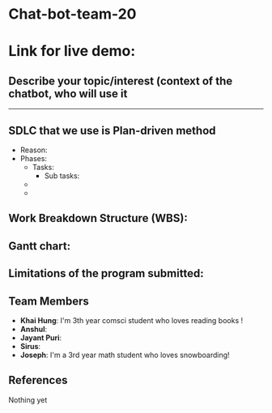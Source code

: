 # Chat-bot-team-20

Link for live demo:
=======
## Describe your topic/interest (context of the chatbot, who will use it 


--- 
## SDLC that we use is Plan-driven method
- Reason: 
- Phases:
    + Tasks:
        - Sub tasks:
    +
    +
    
## Work Breakdown Structure (WBS):


## Gantt chart: 


## Limitations of the program submitted: 
## Team Members
- **Khai Hung**: I'm 3th year comsci student who loves reading books !
- **Anshul**: 
- **Jayant Puri**:
- **Sirus**:
- **Joseph**: I'm a 3rd year math student who loves snowboarding!

## References

Nothing yet
